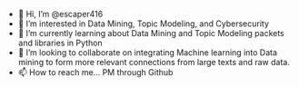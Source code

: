 - 👋 Hi, I’m @escaper416
- 👀 I’m interested in Data Mining, Topic Modeling, and Cybersecurity
- 🌱 I’m currently learning about Data Mining and Topic Modeling packets and libraries in Python
- 💞️ I’m looking to collaborate on integrating Machine learning into Data mining to form more relevant connections from large texts and raw data.
- 📫 How to reach me... PM through Github


<!---
escaper416/escaper416 is a ✨ special ✨ repository because its `README.md` (this file) appears on your GitHub profile.
You can click the Preview link to take a look at your changes.
--->
